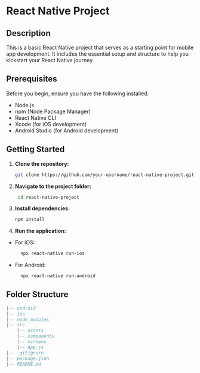 # React Native Project

## Description

This is a basic React Native project that serves as a starting point for mobile app development. It includes the essential setup and structure to help you kickstart your React Native journey.

## Prerequisites

Before you begin, ensure you have the following installed:

- Node.js
- npm (Node Package Manager)
- React Native CLI
- Xcode (for iOS development)
- Android Studio (for Android development)

## Getting Started

1. **Clone the repository:**

   ```bash
   git clone https://github.com/your-username/react-native-project.git
   ```

2. **Navigate to the project folder:**

   ```bash
    cd react-native-project
   ```

3. **Install dependencies:**

   ```bash
   npm install
   ```

4. **Run the application:**

- For iOS:
  ```bash
    npx react-native run-ios
  ```
- For Android:
  ```bash
    npx react-native run-android
  ```

## Folder Structure

```lua
|-- android
|-- ios
|-- node_modules
|-- src
    |-- assets
    |-- components
    |-- screens
    |-- App.js
|-- .gitignore
|-- package.json
|-- README.md
```

